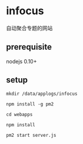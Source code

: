 # infocus
自动聚合专题的网站

## prerequisite
nodejs 0.10+

## setup
`mkdir /data/applogs/infocus`

`npm install -g pm2`

`cd webapps`

`npm install`

`pm2 start server.js`